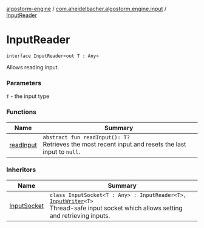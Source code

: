 [algostorm-engine](../../index.md) / [com.aheidelbacher.algostorm.engine.input](../index.md) / [InputReader](.)

# InputReader

`interface InputReader<out T : Any>`

Allows reading input.

### Parameters

`T` - the input type

### Functions

| Name | Summary |
|---|---|
| [readInput](read-input.md) | `abstract fun readInput(): T?`<br>Retrieves the most recent input and resets the last input to `null`. |

### Inheritors

| Name | Summary |
|---|---|
| [InputSocket](../-input-socket/index.md) | `class InputSocket<T : Any> : InputReader<T>, `[`InputWriter`](../-input-writer/index.md)`<T>`<br>Thread-safe input socket which allows setting and retrieving inputs. |
